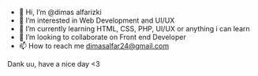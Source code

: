 - 👋 Hi, I’m @dimas alfarizki
- 👀 I’m interested in Web Development and UI/UX
- 🌱 I’m currently learning HTML, CSS, PHP, UI/UX or anything i can learn
- 💞️ I’m looking to collaborate on Front end Developer
- 📫 How to reach me dimasalfar24@gmail.com

Dank uu, have a nice day <3
<!---
dimasalfar/dimasalfar is a ✨ special ✨ repository because its `README.md` (this file) appears on your GitHub profile.
You can click the Preview link to take a look at your changes.
--->
